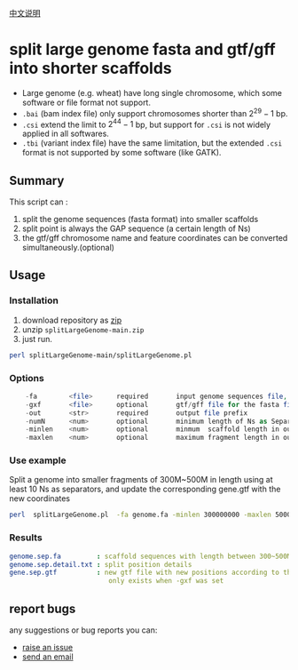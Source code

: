 [中文说明](https://github.com/biomarble/splitLargeGenome/blob/main/README.CN.md)

# split large genome fasta and gtf/gff into shorter scaffolds 

- Large genome (e.g. wheat) have long single chromosome, which some software or file format not support.
- `.bai` (bam index file) only support chromosomes shorter than $2^{29}-1$ bp. 
- `.csi` extend the limit to $2^{44}-1$ bp, but support for `.csi` is not widely applied in all softwares.
- `.tbi` (variant index file) have the same limitation, but the extended `.csi` format is not supported by some software (like GATK).

## Summary

This script can :
1. split the genome sequences (fasta format) into smaller scaffolds
2. split point is always the GAP sequence (a certain length of Ns)
3. the gtf/gff chromosome name and feature coordinates can be converted simultaneously.(optional)

## Usage


### Installation

1. download repository as [zip](https://github.com/biomarble/splitLargeGenome/archive/refs/heads/main.zip)
2. unzip `splitLargeGenome-main.zip`
3. just run.
```sh
perl splitLargeGenome-main/splitLargeGenome.pl
```

### Options
```php
    -fa        <file>      required       input genome sequences file, fasta format
    -gxf       <file>      optional       gtf/gff file for the fasta file, default not set
    -out       <str>       required       output file prefix
    -numN      <num>       optional       minimum length of Ns as Separator, default 10
    -minlen    <num>       optional       minmum  scaffold length in output, default 300000000
    -maxlen    <num>       optional       maximum fragment length in output, default 500000000
```

### Use example

Split a genome into smaller fragments of 300M~500M in length using at least 10 Ns as separators, and update the corresponding gene.gtf with the new coordinates

```sh
perl  splitLargeGenome.pl  -fa genome.fa -minlen 300000000 -maxlen 500000000 -gxf gene.gtf -out genome.sep  -numN 10
```
### Results

```yaml
genome.sep.fa         : scaffold sequences with length between 300~500Mb
genome.sep.detail.txt : split position details
gene.sep.gtf          : new gtf file with new positions according to the detail file
                         only exists when -gxf was set
```

## report bugs

any suggestions or bug reports you can:

- [raise an issue](https://github.com/biomarble/splitLargeGenome/issues)
-  [send an email](mailto:biomarble@163.com)
